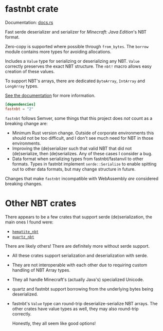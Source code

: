 # fastnbt crate

Documentation: [docs.rs](https://docs.rs/crate/fastnbt)

Fast serde deserializer and serializer for *Minecraft: Java Edition*'s NBT format.

Zero-copy is supported where possible through `from_bytes`. The
`borrow` module contains more types for avoiding allocations.

Includes a `Value` type for serializing or deserializing any NBT. `Value`
correctly preserves the exact NBT structure. The `nbt!` macro allows easy
creation of these values.

To support NBT's arrays, there are dedicated `ByteArray`, `IntArray` and
`LongArray` types.

[See the documentation](https://docs.rs/crate/fastnbt) for more information.

```toml
[dependencies]
fastnbt = "2"
```

`fastnbt` follows Semver, some things that this project does *not* count as a
breaking change are:

* Minimum Rust version change. Outside of corporate environments this should not
  be too difficult, and I don't see much need for NBT in those environments.
* Improving the (de)serializer such that valid NBT that did not (de)serialize, then
  (de)serializes. Any of these cases I consider a bug.
* Data format when serializing types from fastnbt/fastanvil to other formats.
  Types in fastnbt implement `serde::Serialize` to enable spitting out to other
  data formats, but may change structure in future.

Changes that make `fastnbt` incompatible with WebAssembly *are* considered
breaking changes.

# Other NBT crates

There appears to be a few crates that support serde (de)serialization, the main
ones I found were:

* [`hematite_nbt`](https://github.com/PistonDevelopers/hematite_nbt)
* [`quartz_nbt`](https://github.com/Rusty-Quartz/quartz_nbt)

There are likely others! There are definitely more without serde support.

* All these crates support serialization and deserialization with
  serde.
* They are not interoperable with each other due to requiring custom handling of
  NBT Array types.
* They all handle Minecraft's (actually Java's) specialized Unicode.
* quartz and fastnbt support borrowing from the underlying bytes being deserialized.
* fastnbt's `Value` type can round-trip deserialize-serialize NBT arrays. The
  other crates have value types as well, they may also round-trip correctly.

  Honestly, they all seem like good options!
